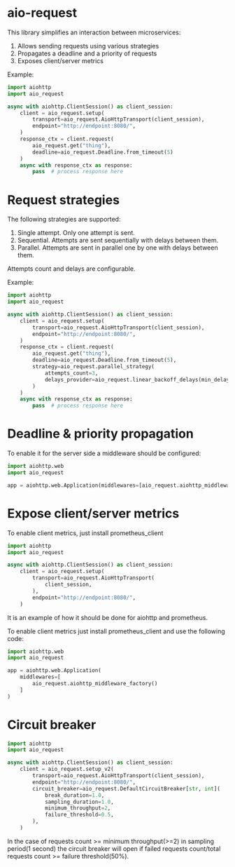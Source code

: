 # aio-request

This library simplifies an interaction between microservices:
1. Allows sending requests using various strategies
1. Propagates a deadline and a priority of requests
1. Exposes client/server metrics

Example:
```python
import aiohttp
import aio_request

async with aiohttp.ClientSession() as client_session:
    client = aio_request.setup(
        transport=aio_request.AioHttpTransport(client_session),
        endpoint="http://endpoint:8080/",
    )
    response_ctx = client.request(
        aio_request.get("thing"),
        deadline=aio_request.Deadline.from_timeout(5)
    )
    async with response_ctx as response:
        pass  # process response here
```

# Request strategies 
The following strategies are supported:
1. Single attempt. Only one attempt is sent.
1. Sequential. Attempts are sent sequentially with delays between them.
1. Parallel. Attempts are sent in parallel one by one with delays between them.

Attempts count and delays are configurable.

Example:

```python
import aiohttp
import aio_request

async with aiohttp.ClientSession() as client_session:
    client = aio_request.setup(
        transport=aio_request.AioHttpTransport(client_session),
        endpoint="http://endpoint:8080/",
    )
    response_ctx = client.request(
        aio_request.get("thing"),
        deadline=aio_request.Deadline.from_timeout(5),
        strategy=aio_request.parallel_strategy(
            attempts_count=3,
            delays_provider=aio_request.linear_backoff_delays(min_delay_seconds=0.1, delay_multiplier=0.1)
        )
    )
    async with response_ctx as response:
        pass  # process response here
```

# Deadline & priority propagation

To enable it for the server side a middleware should be configured:
```python
import aiohttp.web
import aio_request

app = aiohttp.web.Application(middlewares=[aio_request.aiohttp_middleware_factory()])
```

# Expose client/server metrics

To enable client metrics, just install prometheus_client
```python
import aiohttp
import aio_request

async with aiohttp.ClientSession() as client_session:
    client = aio_request.setup(
        transport=aio_request.AioHttpTransport(
            client_session,
        ),
        endpoint="http://endpoint:8080/",
    )
```

It is an example of how it should be done for aiohttp and prometheus.

To enable client metrics just install prometheus_client and use the following code:
```python
import aiohttp.web
import aio_request

app = aiohttp.web.Application(
    middlewares=[
        aio_request.aiohttp_middleware_factory()
    ]
)
```

# Circuit breaker

```python
import aiohttp
import aio_request

async with aiohttp.ClientSession() as client_session:
    client = aio_request.setup_v2(
        transport=aio_request.AioHttpTransport(client_session),
        endpoint="http://endpoint:8080/",
        circuit_breaker=aio_request.DefaultCircuitBreaker[str, int](
            break_duration=1.0,
            sampling_duration=1.0,
            minimum_throughput=2,
            failure_threshold=0.5,
        ),
    )
```

In the case of requests count >= minimum throughput(>=2) in sampling period(1 second) the circuit breaker will open
if failed requests count/total requests count >= failure threshold(50%).
